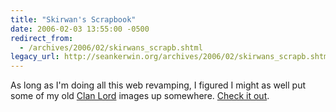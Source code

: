 ```yaml
---
title: "Skirwan's Scrapbook"
date: 2006-02-03 13:55:00 -0500
redirect_from:
  - /archives/2006/02/skirwans_scrapb.shtml
legacy_url: http://seankerwin.org/archives/2006/02/skirwans_scrapb.shtml
---
```

As long as I'm doing all this web revamping, I figured I might as well put some of my old [Clan Lord](http://www.deltatao.com/clanlord/index.html) images up somewhere. [Check it out](/Skirwan/).
